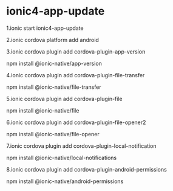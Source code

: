 # ionic4-app-update

1.ionic start ionic4-app-update

2.ionic cordova platform add android

3.ionic cordova plugin add cordova-plugin-app-version

  npm install @ionic-native/app-version

4.ionic cordova plugin add cordova-plugin-file-transfer

  npm install @ionic-native/file-transfer

5.ionic cordova plugin add cordova-plugin-file

  npm install @ionic-native/file

6.ionic cordova plugin add cordova-plugin-file-opener2

  npm install @ionic-native/file-opener

7.ionic cordova plugin add cordova-plugin-local-notification

  npm install @ionic-native/local-notifications

8.ionic cordova plugin add cordova-plugin-android-permissions

  npm install @ionic-native/android-permissions
